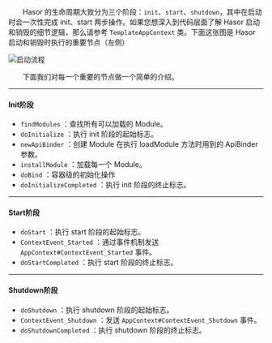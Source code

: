 &emsp;&emsp;Hasor 的生命周期大致分为三个阶段：`init`、`start`、`shutdown`，其中在启动时会一次性完成 init、start 两步操作。如果您想深入到代码层面了解 Hasor 启动和销毁的细节逻辑，那么请参考 `TemplateAppContext` 类。下面这张图是 Hasor 启动和销毁时执行的重要节点（左侧）

![启动流程](http://files.hasor.net/uploader/20170305/165750/CC2_040A_4409_E756.jpg "Hasor生命周期")

&emsp;&emsp;下面我们对每一个重要的节点做一个简单的介绍。

---
#### Init阶段
- `findModules` ：查找所有可以加载的 Module。
- `doInitialize` ：执行 init 阶段的起始标志。
- `newApiBinder` ：创建 Module 在执行 loadModule 方法时用到的 ApiBinder 参数。
- `installModule` ：加载每一个 Module。
- `doBind` ：容器级的初始化操作
- `doInitializeCompleted` ：执行 init 阶段的终止标志。

---
#### Start阶段
- `doStart` ：执行 start 阶段的起始标志。
- `ContextEvent_Started` ：通过事件机制发送 `AppContext#ContextEvent_Started` 事件。
- `doStartCompleted` ：执行 start 阶段的终止标志。

---
#### Shutdown阶段
- `doShutdown` ：执行 shutdown 阶段的起始标志。
- `ContextEvent_Shutdown` ：发送 `AppContext#ContextEvent_Shutdown` 事件。
- `doShutdownCompleted` ：执行 shutdown 阶段的终止标志。
